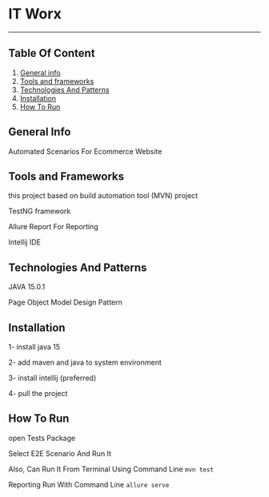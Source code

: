 # IT Worx
 *** 
 
 ## Table Of Content 
1. [General info](#general-info)
2. [Tools and frameworks](#tools-and-frameworks)
3. [Technologies And Patterns](#technologies-and-patterns)
4. [Installation](#installation)
5. [How To Run](#how-to-run)

## General Info 
Automated Scenarios For Ecommerce Website

## Tools and Frameworks
this project based on build automation tool (MVN) project

 TestNG framework
 
 Allure Report For Reporting  
 
 Intellij IDE

## Technologies And Patterns
JAVA 15.0.1

Page Object Model Design Pattern

## Installation
1- install java 15 

2- add maven and java to system environment 

3- install intellij (preferred)

4- pull the project 

## How To Run 
open Tests Package 

Select E2E Scenario And Run It 

Also, Can Run It From Terminal Using Command Line `mvn test`

Reporting Run With Command Line `allure serve`




